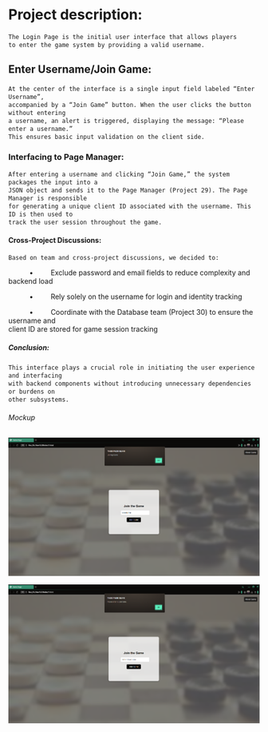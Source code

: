 # Project description: 

	The Login Page is the initial user interface that allows players 	
	to enter the game system by providing a valid username.  

 
## Enter Username/Join Game:

	At the center of the interface is a single input field labeled “Enter Username”, 
	accompanied by a “Join Game” button. When the user clicks the button without entering 
	a username, an alert is triggered, displaying the message: “Please enter a username.” 
	This ensures basic input validation on the client side. 

 
### Interfacing to Page Manager:

	After entering a username and clicking “Join Game,” the system packages the input into a 
	JSON object and sends it to the Page Manager (Project 29). The Page Manager is responsible 
	for generating a unique client ID associated with the username. This ID is then used to 
	track the user session throughout the game. 

 
#### Cross-Project Discussions:

	Based on team and cross-project discussions, we decided to: 

      •     Exclude password and email fields to reduce complexity and backend load 

      •     Rely solely on the username for login and identity tracking 

      •     Coordinate with the Database team (Project 30) to ensure the username and 	
			client ID are stored for game session tracking 

 

 
##### Conclusion:

	This interface plays a crucial role in initiating the user experience and interfacing 	
	with backend components without introducing unnecessary dependencies or burdens on 
	other subsystems. 

###### Mockup

![interface1](https://github.com/utastudents/cse3310-sp25-002/blob/fd4c29f25d2bed41bc68c1e8d1465dbfe98b7217/INTERFACES/LoginPage_Mockup/interface1.png)

![interface2](https://github.com/utastudents/cse3310-sp25-002/blob/fd4c29f25d2bed41bc68c1e8d1465dbfe98b7217/INTERFACES/LoginPage_Mockup/interface2.png)